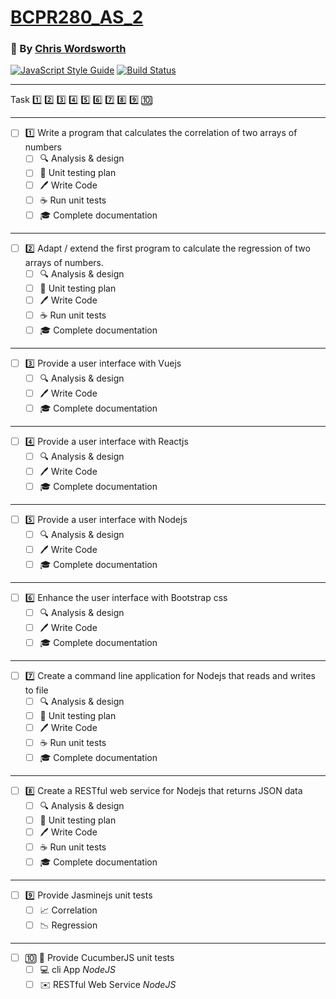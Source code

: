 # [BCPR280_AS_2](https://github.com/cmw278/BCPR280_AS_2/)
### :bust_in_silhouette: By [Chris Wordsworth](https://github.com/cmw278/)

[![JavaScript Style Guide](https://img.shields.io/badge/code_style-standard-brightgreen.svg)](https://standardjs.com)
[![Build Status](https://travis-ci.org/cmw278/BCPR280_AS_2.svg?branch=master)](https://travis-ci.org/cmw278/BCSE102_AS_2)

---

Task
[:one:](#1)
[:two:](#2)
[:three:](#3)
[:four:](#4)
[:five:](#5)
[:six:](#6)
[:seven:](#7)
[:eight:](#8)
[:nine:](#9)
[:keycap_ten:](#10)

---

<span id="1" hidden></span>

  - [ ] :one: Write a program that calculates the correlation of two arrays of numbers
    - [ ] :mag: Analysis & design
    - [ ] :memo: Unit testing plan
    - [ ] :pen: Write Code
    - [ ] :coffee: Run unit tests
    - [ ] :mortar_board: Complete documentation

---

<span id="2" hidden></span>

  - [ ] :two: Adapt / extend the first program to calculate the regression of two arrays of numbers.
    - [ ] :mag: Analysis & design
    - [ ] :memo: Unit testing plan
    - [ ] :pen: Write Code
    - [ ] :coffee: Run unit tests
    - [ ] :mortar_board: Complete documentation

---

<span id="3" hidden></span>

  - [ ] :three: Provide a user interface with Vuejs
    - [ ] :mag: Analysis & design
    - [ ] :pen: Write Code
    - [ ] :mortar_board: Complete documentation

---

<span id="4" hidden></span>

  - [ ] :four: Provide a user interface with Reactjs
    - [ ] :mag: Analysis & design
    - [ ] :pen: Write Code
    - [ ] :mortar_board: Complete documentation

---

<span id="5" hidden></span>

  - [ ] :five: Provide a user interface with Nodejs
    - [ ] :mag: Analysis & design
    - [ ] :pen: Write Code
    - [ ] :mortar_board: Complete documentation

---

<span id="6" hidden></span>

  - [ ] :six: Enhance the user interface with Bootstrap css
    - [ ] :mag: Analysis & design
    - [ ] :pen: Write Code
    - [ ] :mortar_board: Complete documentation

---

<span id="7" hidden></span>

  - [ ] :seven: Create a command line application for Nodejs that reads and writes to file
    - [ ] :mag: Analysis & design
    - [ ] :memo: Unit testing plan
    - [ ] :pen: Write Code
    - [ ] :coffee: Run unit tests
    - [ ] :mortar_board: Complete documentation

---

<span id="8" hidden></span>

  - [ ] :eight: Create a RESTful web service for Nodejs that returns JSON data
    - [ ] :mag: Analysis & design
    - [ ] :memo: Unit testing plan
    - [ ] :pen: Write Code
    - [ ] :coffee: Run unit tests
    - [ ] :mortar_board: Complete documentation

---

<span id="9" hidden></span>

  - [ ] :nine: Provide Jasminejs unit tests
    - [ ] :chart_with_upwards_trend: Correlation
    - [ ] :chart_with_downwards_trend: Regression

---

<span id="10" hidden></span>

  - [ ] :keycap_ten: :cucumber: Provide CucumberJS unit tests
    - [ ] :computer: cli App  *NodeJS*
    - [ ] :envelope: RESTful Web Service  *NodeJS*
